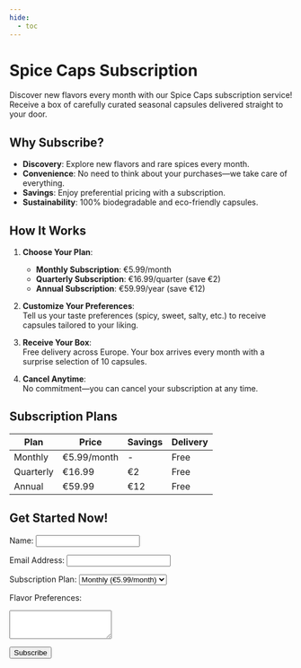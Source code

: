 ```yaml
---
hide:
  - toc
---
```


# Spice Caps Subscription

Discover new flavors every month with our Spice Caps subscription service! Receive a box of carefully curated seasonal capsules delivered straight to your door.

## Why Subscribe?

- **Discovery**: Explore new flavors and rare spices every month.
- **Convenience**: No need to think about your purchases—we take care of everything.
- **Savings**: Enjoy preferential pricing with a subscription.
- **Sustainability**: 100% biodegradable and eco-friendly capsules.

## How It Works

1. **Choose Your Plan**:  
   - **Monthly Subscription**: €5.99/month  
   - **Quarterly Subscription**: €16.99/quarter (save €2)  
   - **Annual Subscription**: €59.99/year (save €12)

2. **Customize Your Preferences**:  
   Tell us your taste preferences (spicy, sweet, salty, etc.) to receive capsules tailored to your liking.

3. **Receive Your Box**:  
   Free delivery across Europe. Your box arrives every month with a surprise selection of 10 capsules.

4. **Cancel Anytime**:  
   No commitment—you can cancel your subscription at any time.

## Subscription Plans

| Plan              | Price      | Savings   | Delivery  |
|-------------------|------------|-----------|-----------|
| Monthly           | €5.99/month | -         | Free      |
| Quarterly         | €16.99     | €2        | Free      |
| Annual            | €59.99     | €12       | Free      |

## Get Started Now!

<form action="https://formspree.io/f/your-form-id" method="POST">
  <label for="name">Name:</label>
  <input type="text" id="name" name="name" required>

  <label for="email">Email Address:</label>
  <input type="email" id="email" name="email" required>

  <label for="plan">Subscription Plan:</label>
  <select id="plan" name="plan" required>
    <option value="monthly">Monthly (€5.99/month)</option>
    <option value="quarterly">Quarterly (€16.99)</option>
    <option value="annual">Annual (€59.99)</option>
  </select>

  <label for="preferences">Flavor Preferences:</label>
  <textarea id="preferences" name="preferences" rows="3" columns="20"></textarea>

  <button type="submit">Subscribe</button>
</form>